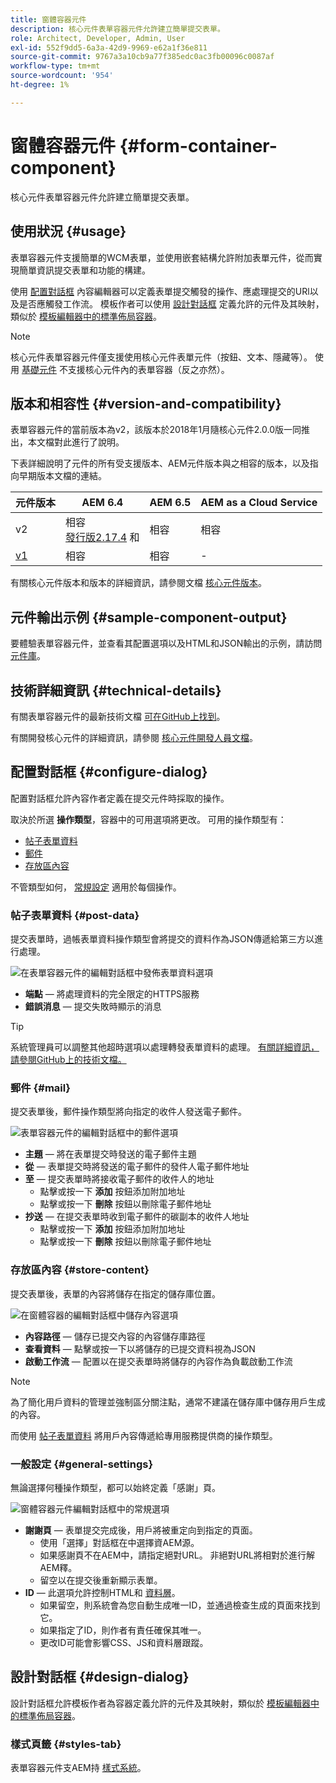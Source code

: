 ```yaml
---
title: 窗體容器元件
description: 核心元件表單容器元件允許建立簡單提交表單。
role: Architect, Developer, Admin, User
exl-id: 552f9dd5-6a3a-42d9-9969-e62a1f36e811
source-git-commit: 9767a3a10cb9a77f385edc0ac3fb00096c0087af
workflow-type: tm+mt
source-wordcount: '954'
ht-degree: 1%

---
```


# 窗體容器元件 {#form-container-component}

核心元件表單容器元件允許建立簡單提交表單。

## 使用狀況 {#usage}

表單容器元件支援簡單的WCM表單，並使用嵌套結構允許附加表單元件，從而實現簡單資訊提交表單和功能的構建。

使用 [配置對話框](#configure-dialog) 內容編輯器可以定義表單提交觸發的操作、應處理提交的URl以及是否應觸發工作流。 模板作者可以使用 [設計對話框](#design-dialog) 定義允許的元件及其映射，類似於 [模板編輯器中的標準佈局容器](https://experienceleague.adobe.com/docs/experience-manager-cloud-service/sites/authoring/features/templates.html)。

>[!NOTE]
>
>核心元件表單容器元件僅支援使用核心元件表單元件（按鈕、文本、隱藏等）。 使用 [基礎元件](https://experienceleague.adobe.com/docs/experience-manager-65/authoring/siteandpage/default-components-foundation.html) 不支援核心元件內的表單容器（反之亦然）。

## 版本和相容性 {#version-and-compatibility}

表單容器元件的當前版本為v2，該版本於2018年1月隨核心元件2.0.0版一同推出，本文檔對此進行了說明。

下表詳細說明了元件的所有受支援版本、AEM元件版本與之相容的版本，以及指向早期版本文檔的連結。

| 元件版本 | AEM 6.4 | AEM 6.5 | AEM as a Cloud Service  |
|--- |--- |--- |---|
| v2 | 相容<br>[發行版2.17.4](/help/versions.md) 和 | 相容 | 相容 |
| [v1](/help/components/v1/form-container-v1.md) | 相容 | 相容 | - |

有關核心元件版本和版本的詳細資訊，請參閱文檔 [核心元件版本](/help/versions.md)。

## 元件輸出示例 {#sample-component-output}

要體驗表單容器元件，並查看其配置選項以及HTML和JSON輸出的示例，請訪問 [元件庫](https://adobe.com/go/aem_cmp_library_form_container)。

## 技術詳細資訊 {#technical-details}

有關表單容器元件的最新技術文檔 [可在GitHub上找到](https://adobe.com/go/aem_cmp_tech_form_container_v2)。

有關開發核心元件的詳細資訊，請參閱 [核心元件開發人員文檔](/help/developing/overview.md)。

## 配置對話框 {#configure-dialog}

配置對話框允許內容作者定義在提交元件時採取的操作。

取決於所選 **操作類型**，容器中的可用選項將更改。 可用的操作類型有：

* [帖子表單資料](#post-data)
* [郵件](#mail)
* [存放區內容](#store-content)

不管類型如何， [常規設定](#general-settings) 適用於每個操作。

### 帖子表單資料 {#post-data}

提交表單時，過帳表單資料操作類型會將提交的資料作為JSON傳遞給第三方以進行處理。

![在表單容器元件的編輯對話框中發佈表單資料選項](/help/assets/form-container-edit-post.png)

* **端點**  — 將處理資料的完全限定的HTTPS服務
* **錯誤消息**  — 提交失敗時顯示的消息

>[!TIP]
>系統管理員可以調整其他超時選項以處理轉發表單資料的處理。 [有關詳細資訊，請參閱GitHub上的技術文檔。](https://github.com/adobe/aem-core-wcm-components/tree/master/content/src/content/jcr_root/apps/core/wcm/components/form/actions/rpc)

### 郵件 {#mail}

提交表單後，郵件操作類型將向指定的收件人發送電子郵件。

![表單容器元件的編輯對話框中的郵件選項](/help/assets/form-container-edit-mail.png)

* **主題**  — 將在表單提交時發送的電子郵件主題
* **從**  — 表單提交時將發送的電子郵件的發件人電子郵件地址
* **至**  — 提交表單時將接收電子郵件的收件人的地址
   * 點擊或按一下 **添加** 按鈕添加附加地址
   * 點擊或按一下 **刪除** 按鈕以刪除電子郵件地址
* **抄送**  — 在提交表單時收到電子郵件的碳副本的收件人地址
   * 點擊或按一下 **添加** 按鈕添加附加地址
   * 點擊或按一下 **刪除** 按鈕以刪除電子郵件地址

### 存放區內容 {#store-content}

提交表單後，表單的內容將儲存在指定的儲存庫位置。

![在窗體容器的編輯對話框中儲存內容選項](/help/assets/form-container-edit-store.png)

* **內容路徑**  — 儲存已提交內容的內容儲存庫路徑
* **查看資料**  — 點擊或按一下以將儲存的已提交資料視為JSON
* **啟動工作流**  — 配置以在提交表單時將儲存的內容作為負載啟動工作流

>[!NOTE]
>
>為了簡化用戶資料的管理並強制區分關注點，通常不建議在儲存庫中儲存用戶生成的內容。
>
>而使用 [帖子表單資料](#post-data) 將用戶內容傳遞給專用服務提供商的操作類型。

### 一般設定 {#general-settings}

無論選擇何種操作類型，都可以始終定義「感謝」頁。

![窗體容器元件編輯對話框中的常規選項](/help/assets/form-container-edit-general.png)

* **謝謝頁**  — 表單提交完成後，用戶將被重定向到指定的頁面。
   * 使用「選擇」對話框在中選擇資AEM源。
   * 如果感謝頁不在AEM中，請指定絕對URL。 非絕對URL將相對於進行解AEM釋。
   * 留空以在提交後重新顯示表單。
* **ID**  — 此選項允許控制HTML和 [資料層](/help/developing/data-layer/overview.md)。
   * 如果留空，則系統會為您自動生成唯一ID，並通過檢查生成的頁面來找到它。
   * 如果指定了ID，則作者有責任確保其唯一。
   * 更改ID可能會影響CSS、JS和資料層跟蹤。

## 設計對話框 {#design-dialog}

設計對話框允許模板作者為容器定義允許的元件及其映射，類似於 [模板編輯器中的標準佈局容器](https://experienceleague.adobe.com/docs/experience-manager-cloud-service/sites/authoring/features/templates.html)。

### 樣式頁籤 {#styles-tab}

表單容器元件支AEM持 [樣式系統](/help/get-started/authoring.md#component-styling)。
